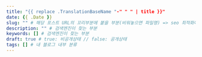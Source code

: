 ```yaml
---
title: "{{ replace .TranslationBaseName "-" " " | title }}"
date: {{ .Date }}
slug: "" # 해당 포스트 URL의 꼬리부분에 붙을 부분(비워놓으면 파일명) => seo 최적화에 유리
description: "" # 검색엔진이 찾는 부분
keywords: [] # 검색엔진이 찾는 부분
draft: true # true: 비공개상태 // false: 공개상태
tags: [] # 내 블로그 내부 분류
---
```

